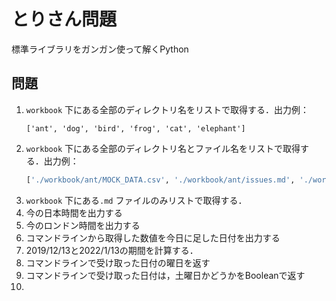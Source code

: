 # とりさん問題

標準ライブラリをガンガン使って解くPython

## 問題

1. `workbook` 下にある全部のディレクトリ名をリストで取得する．出力例：
	```
	['ant', 'dog', 'bird', 'frog', 'cat', 'elephant']
	```
1. `workbook` 下にある全部のディレクトリ名とファイル名をリストで取得する．出力例：
	```python
	['./workbook/ant/MOCK_DATA.csv', './workbook/ant/issues.md', './workbook/ant/try_0.py', './workbook/dog/issues.md',....]
	```
1. `workbook` 下にある`.md` ファイルのみリストで取得する．
1. 今の日本時間を出力する
1. 今のロンドン時間を出力する
1. コマンドラインから取得した数値を今日に足した日付を出力する
1. 2019/12/13と2022/1/13の期間を計算する．
1. コマンドラインで受け取った日付の曜日を返す
1. コマンドラインで受け取った日付は，土曜日かどうかをBooleanで返す
1. 
